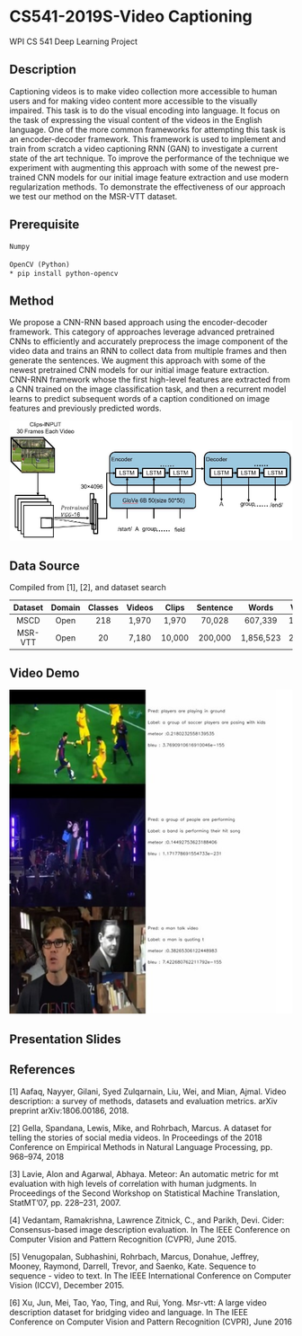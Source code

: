 # CS541-2019S-Video Captioning
WPI CS 541 Deep Learning Project 

## Description
Captioning videos is to make video collection more accessible to human users and for making video content more accessible to the visually impaired. This task is to do the visual encoding into language. It focus on the task of expressing the visual content of the videos in the English language. One of the more common frameworks for attempting this task is an encoder-decoder framework. This framework is used to implement and train from scratch a video captioning RNN (GAN) to investigate a current state of the art technique. To improve the performance of the technique we experiment with augmenting this approach with some of the newest pre-trained CNN models for our initial image feature extraction and use modern regularization methods. To demonstrate the effectiveness of our approach we test our method on the MSR-VTT dataset.

## Prerequisite
<pre><code>Numpy<br>
OpenCV (Python)
* pip install python-opencv
</code></pre>

## Method
We propose a CNN-RNN based approach using the encoder-decoder framework. This category of approaches leverage advanced pretrained CNNs to efficiently and accurately preprocess the image component of the video data and trains an RNN to collect data from multiple frames and then generate the sentences. We augment this approach with some of the newest pretrained CNN models for our initial image feature extraction.<br>
CNN-RNN framework whose the first high-level features are extracted from a CNN trained on the image classification task, and then a recurrent model learns to predict subsequent words of a caption conditioned on image features and previously predicted words.<br>

![](/images/Network_diagram.JPG)

## Data Source
Compiled from [1], [2], and dataset search

|    Dataset  | Domain | Classes| Videos | Clips | Sentence|  Words  |  Vocab | Len(hrs) |
|:-----------:|:------:|:------:|:------:|:-----:|:-------:|:-------:|:------:|:--------:|
|     MSCD    |  Open  |   218  |  1,970 | 1,970 |  70,028 | 607,339 | 13,010 |     5    |
|    MSR-VTT  |  Open  |   20   |  7,180 | 10,000| 200,000 |1,856,523| 29,316 |     5    |

## Video Demo
![](/images/Screenshot_Demo.JPG)

## Presentation Slides

## References
[1] Aafaq,  Nayyer,  Gilani,  Syed  Zulqarnain,  Liu,  Wei,  and Mian,  Ajmal. Video description:   a survey of methods, datasets and evaluation metrics. arXiv preprint arXiv:1806.00186, 2018.

[2] Gella, Spandana, Lewis, Mike, and Rohrbach, Marcus.  A dataset for telling the stories of social media  videos. In Proceedings of the 2018 Conference on Empirical Methods in Natural Language Processing, pp. 968–974, 2018

[3] Lavie, Alon and Agarwal, Abhaya.  Meteor: An automatic metric for mt evaluation with high levels of correlation with human judgments.   In Proceedings of the Second Workshop on Statistical Machine Translation,  StatMT’07, pp. 228–231, 2007.

[4] Vedantam, Ramakrishna, Lawrence Zitnick, C., and Parikh, Devi.  Cider: Consensus-based image description evaluation.  In The IEEE Conference on Computer Vision and Pattern Recognition (CVPR), June 2015.

[5] Venugopalan,  Subhashini,  Rohrbach,  Marcus,  Donahue, Jeffrey, Mooney, Raymond, Darrell, Trevor, and Saenko, Kate. Sequence to sequence - video to text. In The IEEE International Conference on Computer Vision (ICCV), December 2015.

[6] Xu,  Jun,  Mei,  Tao,  Yao,  Ting,  and  Rui,  Yong.   Msr-vtt: A large video description dataset for bridging video and language.  In The IEEE Conference on Computer Vision and Pattern Recognition (CVPR), June 2016
